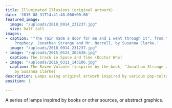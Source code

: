 ```yaml
---
title: Illuminated Illusions (original artwork)
date: '2015-08-31T14:41:48.000+00:00'
featured_image:
  image: "/uploads/2018_0914_231237.jpg"
  size: half tall
images:
- caption: '"The rain made a door for me and I went through it", from the Raven King''s
    Prophecy, Jonathan Strange and Mr. Norrell, by Susanna Clarke.'
  image: "/uploads/2018_0914_231237.jpg"
- image: "/uploads/2015_0524_202630.jpg"
  caption: The Crack in Space and Time (Doctor Who)
- image: "/uploads/2016_0311_143106.jpg"
  caption: The Raven Volante (inspired by the book, "Jonathan Strange and Mr Norell"
    by Susanna Clarke)
description: Lamps using original artwork inspired by various pop-culture entities
position: 1

---
```

A series of lamps inspired by books or other sources, or abstract graphics.
